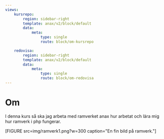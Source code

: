 ```yaml
---
views:
    kursrepo:
        region: sidebar-right
        template: anax/v2/block/default
        data:
            meta:
                type: single
                route: block/om-kursrepo

    redovisa:
        region: sidebar-right
        template: anax/v2/block/default
        data:
            meta:
                type: single
                route: block/om-redovisa
---
```

Om
=========================

I denna kurs så ska jag arbeta med ramverket anax hur arbetat och lära mig hur ramverk i php fungerar.

[FIGURE src=img/ramverk1.png?w=300 caption="En fin bild på ramverk."]
